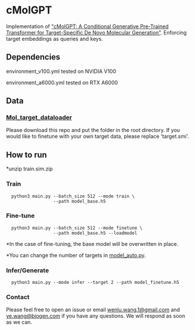 # cMolGPT 

Implementation of ["cMolGPT: A Conditional Generative Pre-Trained Transformer for Target-Specific De Novo Molecular Generation"](https://pubmed.ncbi.nlm.nih.gov/37298906/).
Enforcing target embeddings as queries and keys.

## Dependencies

environment_v100.yml tested on NVIDIA V100

environment_a6000.yml tested on RTX A6000

## Data

### [Mol_target_dataloader](https://github.com/alfredyewang/Mol_target_dataloader)
Please download this repo and put the folder in the root directory.
If you would like to finetune with your own target data, please replace 'target.smi'.

## How to run

*unzip train.sim.zip

### Train
```
  python3 main.py --batch_size 512 --mode train \
                  --path model_base.h5 
```
### Fine-tune
```
  python3 main.py --batch_size 512 --mode finetune \
                  --path model_base.h5 --loadmodel
```
*In the case of fine-tuning, the base model will be overwritten in place.

*You can change the number of targets in [model_auto.py](https://github.com/VV123/cMolGPT/blob/f0eba15dbf53b47a35afc305674c997354472590/model_auto.py#L58C66-L58C107).

### Infer/Generate
```
  python3 main.py --mode infer --target 2 --path model_finetune.h5
```
### Contact

Please feel free to open an issue or email wenlu.wang.1@gmail.com and ye.wang@biogen.com if you have any questions. We will respond as soon as we can.
